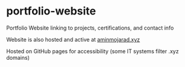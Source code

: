 # portfolio-website
Portfolio Website linking to projects, certifications, and contact info

Website is also hosted and active at <a href="[aminmojarad.xyz](https://www.aminmojarad.xyz/)">aminmojarad.xyz</a>

Hosted on GitHub pages for accessibility (some IT systems filter .xyz domains)

